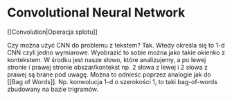 # Convolutional Neural Network



[[Convolution|Operacja splotu]]


Czy można użyć CNN do problemu z tekstem? Tak. Wtedy określa się to 1-d CNN czyli jedno wymiarowe. Wyobrazić to sobie można jako takie okienko z kontekstem. W środku jest nasze słowo, które analizujemy, a po lewej stronie i prawej stronie obszar/kontekst np. 2 słowa z lewej i 2 słowa z prawej są brane pod uwagę. Można to odnieśc poprzez analogie jak do [[Bag of Words]]. Np. konwolucja 1-d o szerokości 1, to taki bag-of-words zbudowany na bazie trigramów.